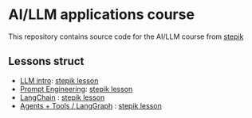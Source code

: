 # AI/LLM applications course
This repository contains source code for the AI/LLM course from [stepik](https://stepik.org/course/215591/info)

## Lessons struct
- [LLM intro](./01_llm-intro/): [stepik lesson](https://stepik.org/lesson/1557988/step/1?auth=login&unit=1578733)
- [Prompt Engineering](./02_openai_prompt/): [stepik lesson](https://stepik.org/lesson/1463399/step/1?auth=login&unit=1482754)
- [LangChain](./03_langchain/) : [stepik lesson](https://stepik.org/lesson/1548987/step/1?auth=login&unit=1569721)
- [Agents + Tools / LangGraph](./04_tools_agents/) : [stepik lesson](https://stepik.org/lesson/1548988/step/1?auth=login&unit=1569722)

